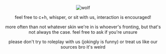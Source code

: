 <p align="center">
  <img src="https://i.imgur.com/dMPxPWd.png" alt="wolf"/>
</p>
<p align="center">
feel free to c+h, whisper, or sit with us, interaction is encouraged!
</p>
  <p align="center">
  more often than not whatever skin we're in is whoever's fronting, but that's not always the case. feel free to ask if you're unsure
  </p>
  <p align="center">
 please don't try to roleplay with us (jokingly is funny) or treat us like our sources bro it's weird
</p>
